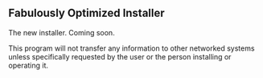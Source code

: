 ## Fabulously Optimized Installer

The new installer. Coming soon.

This program will not transfer any information to other networked systems unless specifically requested by the user or the person installing or operating it.